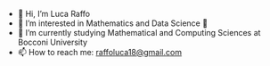 - 👋 Hi, I’m Luca Raffo
- 👀 I’m interested in Mathematics and Data Science 🧮
- 🌱 I’m currently studying Mathematical and Computing Sciences at Bocconi University
- 📫 How to reach me: raffoluca18@gmail.com

<!---
RaffoLuca18/RaffoLuca18 is a ✨ special ✨ repository because its `README.md` (this file) appears on your GitHub profile.
You can click the Preview link to take a look at your changes.
--->

